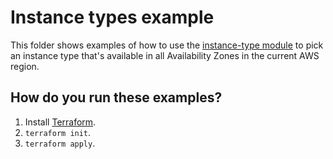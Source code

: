 # Instance types example

This folder shows examples of how to use the [instance-type module](https://github.com/terraform-modules-krish/terraform-aws-utilities/blob/v0.3.2/modules/instance-type) to pick an instance type
that's available in all Availability Zones in the current AWS region.




## How do you run these examples?

1. Install [Terraform](https://www.terraform.io/).
1. `terraform init`.
1. `terraform apply`.



